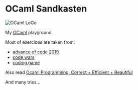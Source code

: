 # OCaml Sandkasten

![OCaml LoGo](https://ocaml.org/logo-with-name.svg)

My [OCaml](https://ocaml.org/) playground.

Most of exercices are taken from:
- [advance of code 2019](https://adventofcode.com/2019)
- [code wars](https://www.codewars.com)
- [coding game](www.codingame.com)

Also read [Ocaml Programming: Correct + Efficient + Beautiful](https://cs3110.github.io/textbook/cover.html)

And many tries...
